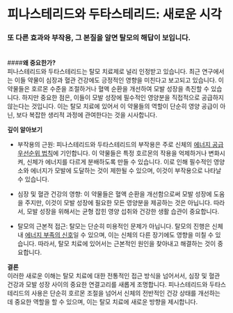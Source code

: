 # 피나스테리드와 두타스테리드: 새로운 시각

### 또 다른 효과와 부작용, 그 본질을 알면 탈모의 해답이 보입니다.    
　    
####**왜 중요한가?**  
피나스테리드와 두타스테리드는 탈모 치료제로 널리 인정받고 있습니다. 최근 연구에서는 이들 약물이 심장과 혈관 건강에도 긍정적인 영향을 미친다고 보고되고 있습니다. 이 약물들은 호르몬 수준을 조절하거나 혈액 순환을 개선하여 모발 성장을 촉진할 수 있습니다. 하지만 중요한 점은, 이들이 모발 성장에 필수적인 영양분을 직접적으로 공급하지 않는다는 것입니다. 이는 탈모 치료에 있어서 이 약물들의 역할이 단순히 영양 공급이 아닌, 보다 복잡한 생리적 과정에 관여한다는 것을 시사합니다.  
  
**깊이 알아보기**

 - 부작용의 근원: 피나스테리드와 두타스테리드의 부작용은 주로 신체의 [에너지 공급 우선순위 법칙](/m03/m0305)에 기인합니다. 이 약물들은 특정 호르몬의 작용을 억제하거나 변화시켜, 신체가 에너지를 다르게 분배하도록 만들 수 있습니다. 이로 인해 필수적인 영양소와 에너지가 모발에 도달하는 것이 제한될 수 있으며, 이것이 부작용으로 나타날 수 있습니다.  
  
 - 심장 및 혈관 건강의 영향: 이 약물들은 혈액 순환을 개선함으로써 모발 성장에 도움을 주지만, 이것이 모발 성장에 필요한 모든 영양분을 제공하는 것은 아닙니다. 따라서, 모발 성장을 위해서는 균형 잡힌 영양 섭취와 건강한 생활 습관이 중요합니다.  
  
 - 탈모의 근본적 접근: 탈모는 단순히 미용적인 문제가 아닙니다. 탈모의 진행은 신체 내 [에너지 부족의 신호](/m03/m0306)일 수 있으며, 이는 신체의 다른 장기에도 영향을 미칠 수 있습니다. 따라서, 탈모 치료에 있어서는 근본적인 원인을 찾아내고 해결하는 것이 중요합니다.  
  
**결론**   
이러한 새로운 이해는 탈모 치료에 대한 전통적인 접근 방식을 넘어서서, 심장 및 혈관 건강과 모발 성장 사이의 중요한 연결고리를 새롭게 조명합니다. 피나스테리드와 두타스테리드의 사용은 단순히 호르몬 조절을 넘어서 신체의 전반적인 건강 상태를 개선하는 데 중요한 역할을 할 수 있으며, 이는 탈모 치료에 새로운 방향을 제시합니다.
<!--stackedit_data:
eyJoaXN0b3J5IjpbLTE5NDE5NDY3OTksLTIwNzE0MzYxMzBdfQ
==
-->